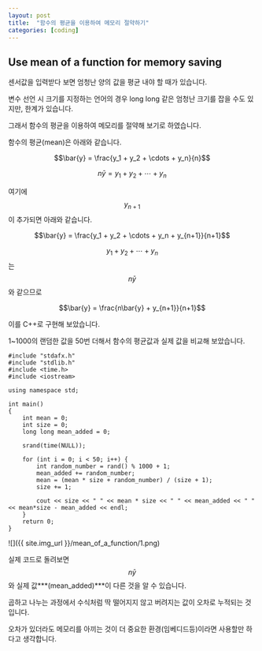 ```yaml
---
layout: post
title:  "함수의 평균을 이용하여 메모리 절약하기"
categories: [coding]
---
```


## Use mean of a function for memory saving

센서값을 입력받다 보면 엄청난 양의 값을 평균 내야 할 때가 있습니다.

변수 선언 시 크기를 지정하는 언어의 경우 long long 같은 엄청난 크기를 잡을 수도 있지만, 한계가 있습니다.

그래서 함수의 평균을 이용하여 메모리를 절약해 보기로 하였습니다.

함수의 평균(mean)은 아래와 같습니다.

$$\bar{y}  =  \frac{y_1 + y_2 + \cdots + y_n}{n}$$

$$n\bar{y} = y_1 + y_2 + \cdots + y_n$$

여기에 $$y_{n+1}$$이 추가되면 아래와 같습니다.

$$\bar{y}  =  \frac{y_1 + y_2 + \cdots + y_n + y_{n+1}}{n+1}$$

$$y_1 + y_2 + \cdots + y_n$$ 는 $$n\bar{y}$$와 같으므로

$$\bar{y}  =  \frac{n\bar{y} + y_{n+1}}{n+1}$$

이를 C++로 구현해 보았습니다.

1~1000의 랜덤한 값을 50번 더해서 함수의 평균값과 실제 값을 비교해 보았습니다.

~~~
#include "stdafx.h"
#include "stdlib.h"
#include <time.h>
#include <iostream>

using namespace std;

int main()
{
	int mean = 0;
	int size = 0;
	long long mean_added = 0;

	srand(time(NULL));

	for (int i = 0; i < 50; i++) {
		int random_number = rand() % 1000 + 1;
		mean_added += random_number;
		mean = (mean * size + random_number) / (size + 1);
		size += 1;

		cout << size << " " << mean * size << " " << mean_added << " " << mean*size - mean_added << endl;
	}
    return 0;
}
~~~

![]({{ site.img_url }}/mean_of_a_function/1.png)

실제 코드로 돌려보면 $$n\bar{y}$$ 와 실제 값***(mean_added)***이 다른 것을 알 수 있습니다.

곱하고 나누는 과정에서 수식처럼 딱 떨어지지 않고 버려지는 값이 오차로 누적되는 것입니다.

오차가 있더라도 메모리를 아끼는 것이 더 중요한 환경(임베디드등)이라면 사용할만 하다고 생각합니다.